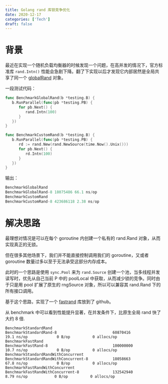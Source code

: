 ```yaml
---
title: Golang rand 库锁竞争优化
date: 2020-12-17
categories: ['Tech']
draft: false
---
```


# 背景

最近在实现一个随机负载均衡器的时候发现一个问题，在高并发的情况下，官方标准库 `rand.Intn()` 性能会急剧下降。翻了下实现以后才发现它内部居然是全局共享了同一个 [globalRand](https://github.com/golang/go/blob/master/src/math/rand/rand.go#L293) 对象。

一段测试代码：

```go
func BenchmarkGlobalRand(b *testing.B) {
   b.RunParallel(func(pb *testing.PB) {
      for pb.Next() {
         rand.Intn(100)
      }
   })
}

func BenchmarkCustomRand(b *testing.B) {
   b.RunParallel(func(pb *testing.PB) {
      rd := rand.New(rand.NewSource(time.Now().Unix()))
      for pb.Next() {
         rd.Intn(100)
      }
   })
}
```

输出：

```go
BenchmarkGlobalRand
BenchmarkGlobalRand-8 18075486 66.1 ns/op
BenchmarkCustomRand
BenchmarkCustomRand-8 423686118 2.38 ns/op
```

# 解决思路

最理想对情况是可以在每个 goroutine 内创建一个私有的 rand.Rand 对象，从而实现真正的无锁。

但在很多其他场景下，我们并不能直接控制调用我们的 goroutine，又或者 goroutine 数量过多以至于无法承受这部分内存成本。

此时的一个思路是使用 `sync.Pool` 来为 `rand.Source` 创建一个池，当多线程并发读写时，优先从自己当前 P 中的 poolLocal 中获取，从而减少锁的竞争。同时由于只是用 pool 扩展了原生的 rngSource 对象，所以可以兼容其 rand.Rand 下的所有接口调用。

基于这个思路，实现了一个 [fastrand](https://github.com/joway/fastrand) 库放到了 github。

从 benchmark 中可以看到性能提升显著，在并发条件下，比原生全局 rand 快了大约 8 倍.

```
BenchmarkStandardRand
BenchmarkStandardRand-8                         60870416                19.1 ns/op             0 B/op          0 allocs/op
BenchmarkFastRand
BenchmarkFastRand-8                             100000000               10.7 ns/op             0 B/op          0 allocs/op
BenchmarkStandardRandWithConcurrent
BenchmarkStandardRandWithConcurrent-8           18058663                67.8 ns/op             0 B/op          0 allocs/op
BenchmarkFastRandWithConcurrent
BenchmarkFastRandWithConcurrent-8               132542940                8.79 ns/op            0 B/op          0 allocs/op
```
